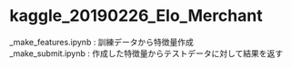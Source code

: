 # kaggle_20190226_Elo_Merchant

_make_features.ipynb : 訓練データから特徴量作成  
_make_submit.ipynb : 作成した特徴量からテストデータに対して結果を返す
